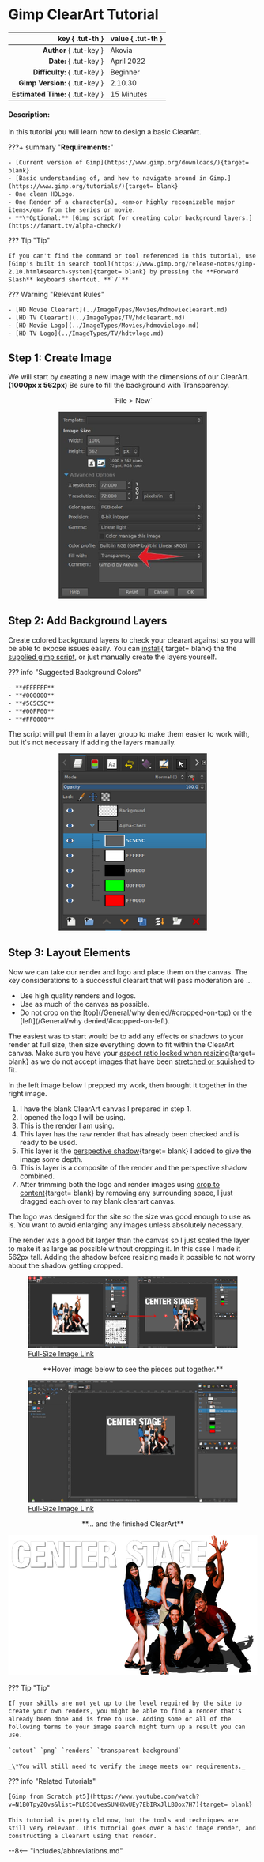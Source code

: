 # **Gimp ClearArt Tutorial**

<div class="tut-table" markdown>

| key                  { .tut-th } | value                 { .tut-th } |
| -------------------------------: | :-------------------------------- |
| **Author**          { .tut-key } | Akovia                            |
| **Date:**           { .tut-key } | April 2022                        |
| **Difficulty:**     { .tut-key } | Beginner                          |
| **Gimp Version:**   { .tut-key } | 2.10.30                           |
| **Estimated Time:** { .tut-key } | 15 Minutes                        |

</div>

#### Description:

In this tutorial you will learn how to design a basic ClearArt. 

???+ summary "**Requirements:**"

    - [Current version of Gimp](https://www.gimp.org/downloads/){target= blank}
    - [Basic understanding of, and how to navigate around in Gimp.](https://www.gimp.org/tutorials/){target= blank}
    - One clean HDLogo.
    - One Render of a character(s), <em>or highly recognizable major items</em> from the series or movie.
    - **\*Optional:** [Gimp script for creating color background layers.](https://fanart.tv/alpha-check/)

??? Tip "Tip"

    If you can't find the command or tool referenced in this tutorial, use [Gimp's built in search tool](https://www.gimp.org/release-notes/gimp-2.10.html#search-system){target= blank} by pressing the **Forward Slash** keyboard shortcut. **`/`**

??? Warning "Relevant Rules"
    
    - [HD Movie Clearart](../ImageTypes/Movies/hdmovieclearart.md)
    - [HD TV Clearart](../ImageTypes/TV/hdclearart.md)
    - [HD Movie Logo](../ImageTypes/Movies/hdmovielogo.md)
    - [HD TV Logo](../ImageTypes/TV/hdtvlogo.md)

## **Step 1:** Create Image

We will start by creating a new image with the dimensions of our ClearArt. **(1000px x 562px)** Be sure to fill the background with Transparency.

<p style="text-align:center;" markdown > `File > New` </p>

<p class="center-image" style="text-align:center;" ><img id='tut-image' width="300" style="border-radius;.5em;margin:auto;" src="../../../assets/images/tutorial-assets/gimp-clearart-create-new-image.jpg"/></p>


## **Step 2:** Add Background Layers

Create colored background layers to check your clearart against so you will be able to expose issues easily. You can [install](https://docs.gimp.org/en/install-script-fu.html){ target= blank} the the [supplied gimp script](https://fanart.tv/alpha-check/), or just manually create the layers yourself.

??? info "Suggested Background Colors"

    - **#FFFFFF**
    - **#000000**
    - **#5C5C5C**
    - **#00FF00**
    - **#FF0000** 
  
The script will put them in a layer group to make them easier to work with, but it's not necessary if adding the layers manually.

<p class="center-image" style="text-align:center;" ><img id='tut-image' width="300" style="border-radius;.5em;margin:auto;" src="../../../assets/images/tutorial-assets/gimp-clearart-add-background-layers.jpg"/></p>

## **Step 3:** Layout Elements

Now we can take our render and logo and place them on the canvas. The key considerations to a successful clearart that will pass moderation are ...

- Use high quality renders and logos.
- Use as much of the canvas as possible.
- Do not crop on the [top](/General/why denied/#cropped-on-top) or the [left](/General/why denied/#cropped-on-left).

The easiest was to start would be to add any effects or shadows to your render at full size, then size everything down to fit within the ClearArt canvas. Make sure you have your [aspect ratio locked when resizing](https://www.gimp.org/tutorials/GIMP_Quickies/#changing-the-size-dimensions-of-an-image-scale){target= blank} as we do not accept images that have been [stretched or squished](/General/why%20denied/#aspect-ratio) to fit.

In the left image below I prepped my work, then brought it together in the right image.

1. I have the blank ClearArt canvas I prepared in step 1.
2. I opened the logo I will be using.
3. This is the render I am using.
4. This layer has the raw render that has already been checked and is ready to be used.
5. This layer is the [perspective shadow](https://docs.gimp.org/2.10/en/script-fu-perspective-shadow.html){target= blank} I added to give the image some depth.
6. This is layer is a composite of the render and the perspective shadow combined.
7. After trimming both the logo and render images using [crop to content](https://docs.gimp.org/en/gimp-image-crop.html){target= blank} by removing any surrounding space, I just dragged each over to my blank clearart canvas.

The logo was designed for the site so the size was good enough to use as is. You want to avoid enlarging any images unless absolutely necessary.

The render was a good bit larger than the canvas so I just scaled the layer to make it as large as possible without cropping it. In this case I made it 562px tall. Adding the shadow before resizing made it possible to not worry about the shadow getting cropped.

<figure><img id='tut-image' style="border-radius;.5em;margin:auto;" src="../../../assets/images/tutorial-assets/gimp-clearart-prep-render-2-layout.jpg" onclick='"window.open(http://localhost:8000/assets/images/tutorial-assets/gimp-clearart-prep-render-2-layout.jpg)"'/><figcaption><a href="../../../assets/images/tutorial-assets/gimp-clearart-prep-render-2-layout.jpg">Full-Size Image Link</a></figcaption></figure>
<!-- <p ><img id='tut-image' style="border-radius;.5em;margin:auto;" src="../../../assets/images/tutorial-assets/gimp-clearart-prep-render-2-layout.jpg" onclick='"window.open(http://localhost:8000/assets/images/tutorial-assets/gimp-clearart-prep-render-2-layout.jpg)"'/></p> -->

<!-- <p style="text-align:center;"> <a href="../../../assets/images/tutorial-assets/gimp-clearart-prep-render-2-layout.jpg">Full-Size Image Link</a></p> -->

<p style="text-align:center;" markdown > **Hover image below to see the pieces put together.** </p>

<figure><img class="center-image" style="border-radius;.5em;" src="../../../assets/images/tutorial-assets/gimp-clearart-crop-n-drag.jpg" onmouseover="this.src='../../../assets/images/tutorial-assets/gimp-clearart-crop-n-drag.gif'" onmouseout="this.src='../../../assets/images/tutorial-assets/gimp-clearart-crop-n-drag.jpg'"/><figcaption><a href="../../../assets/images/tutorial-assets/gimp-clearart-crop-n-drag.gif">Full-Size Image Link</a></figcaption></figure>

<!-- <a href="../../../assets/images/tutorial-assets/gimp-clearart-crop-n-drag.gif">Full-Size Image Link</a> -->

<p style="text-align:center;" markdown > **... and the finished ClearArt** </p>

<img class="center-image" style="border-radius;.5em;" src="../../../assets/images/tutorial-assets/gimp-clearart-tutorial-finished.jpg" onmouseover="this.src='../../../assets/images/tutorial-assets/gimp-clearart-tutorial-finished-border.jpg'" onmouseout="this.src='../../../assets/images/tutorial-assets/gimp-clearart-tutorial-finished.jpg'"/>

??? Tip "Tip"

    If your skills are not yet up to the level required by the site to create your own renders, you might be able to find a render that's already been done and is free to use. Adding some or all of the following terms to your image search might turn up a result you can use.
    
    `cutout` `png` `renders` `transparent background`

    _\*You will still need to verify the image meets our requirements._

??? info "Related Tutorials"

    [Gimp from Scratch pt5](https://www.youtube.com/watch?v=N1B0TpyZ0vs&list=PLDS30vesSUNHXwUEy7EbIRxJlLB0ox7H7){target= blank}

    This tutorial is pretty old now, but the tools and techniques are still very relevant. This tutorial goes over a basic image render, and constructing a ClearArt using that render.


--8<-- "includes/abbreviations.md"


